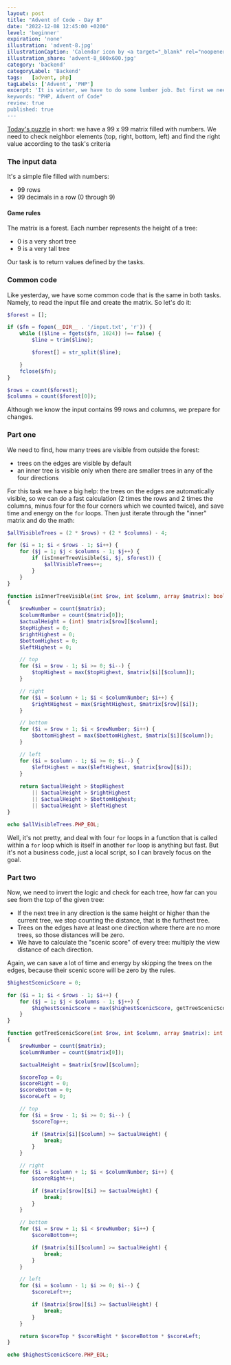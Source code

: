 ```yaml
---
layout: post
title: "Advent of Code - Day 8"
date: "2022-12-08 12:45:00 +0200"
level: 'beginner'
expiration: 'none'
illustration: 'advent-8.jpg'
illustrationCaption: 'Calendar icon by <a target="_blank" rel="noopener" href="https://pixabay.com/users/pinwhalestock-13691058/?utm_source=link-attribution&amp;utm_medium=referral&amp;utm_campaign=image&amp;utm_content=4623521">Kevin Sanderson</a> from <a target="_blank" rel="noopener" href="https://pixabay.com//?utm_source=link-attribution&amp;utm_medium=referral&amp;utm_campaign=image&amp;utm_content=4623521">Pixabay</a>'
illustration_share: 'advent-8_600x600.jpg'
category: 'backend'
categoryLabel: 'Backend'
tags:   [advent, php]
tagLabels: ['Advent', 'PHP']
excerpt: 'It is winter, we have to do some lumber job. But first we need to find the right trees." 
keywords: "PHP, Advent of Code"
review: true
published: true
---
```


<a href="https://adventofcode.com/2022/day/8" rel="noopener" target="_blank">Today's puzzle</a> in short: we have a 
99&nbsp;x&nbsp;99 matrix filled with numbers. We need to check neighbor elements (top, right, bottom, left) and find the
right value according to the task's criteria

### The input data

It's a simple file filled with numbers:

* 99 rows
* 99 decimals in a row (0 through 9)

#### Game rules

The matrix is a forest. Each number represents the height of a tree:

* 0 is a very short tree
* 9 is a very tall tree

Our task is to return values defined by the tasks.

### Common code

Like yesterday, we have some common code that is the same in both tasks. Namely, to read the input file and create the
matrix. So let's do it:

```php
$forest = [];

if ($fn = fopen(__DIR__ . '/input.txt', 'r')) {
    while (($line = fgets($fn, 1024)) !== false) {
        $line = trim($line);

        $forest[] = str_split($line);

    }
    fclose($fn);
}

$rows = count($forest);
$columns = count($forest[0]);
```

Although we know the input contains 99 rows and columns, we prepare for changes. 

### Part one

We need to find, how many trees are visible from outside the forest:

* trees on the edges are visible by default
* an inner tree is visible only when there are smaller trees in any of the four directions 

For this task we have a big help: the trees on the edges are automatically visible, so we can do a fast calculation
(2 times the rows and 2 times the columns, minus four for the four corners which we counted twice), and save time and energy 
on the `for` loops. Then just iterate through the "inner" matrix and do the math:

```php
$allVisibleTrees = (2 * $rows) + (2 * $columns) - 4;

for ($i = 1; $i < $rows - 1; $i++) {
    for ($j = 1; $j < $columns - 1; $j++) {
        if (isInnerTreeVisible($i, $j, $forest)) {
            $allVisibleTrees++;
        }
    }
}

function isInnerTreeVisible(int $row, int $column, array $matrix): bool
{
    $rowNumber = count($matrix);
    $columnNumber = count($matrix[0]);
    $actualHeight = (int) $matrix[$row][$column];
    $topHighest = 0;
    $rightHighest = 0;
    $bottomHighest = 0;
    $leftHighest = 0;

    // top
    for ($i = $row - 1; $i >= 0; $i--) {
        $topHighest = max($topHighest, $matrix[$i][$column]);
    }

    // right
    for ($i = $column + 1; $i < $columnNumber; $i++) {
        $rightHighest = max($rightHighest, $matrix[$row][$i]);
    }

    // bottom
    for ($i = $row + 1; $i < $rowNumber; $i++) {
        $bottomHighest = max($bottomHighest, $matrix[$i][$column]);
    }

    // left
    for ($i = $column - 1; $i >= 0; $i--) {
        $leftHighest = max($leftHighest, $matrix[$row][$i]);
    }
    
    return $actualHeight > $topHighest
        || $actualHeight > $rightHighest
        || $actualHeight > $bottomHighest;
        || $actualHeight > $leftHighest
}

echo $allVisibleTrees.PHP_EOL;
```

Well, it's not pretty, and deal with four `for` loops in a function that is called within a `for` loop which is itself in
another `for` loop is anything but fast. But it's not a business code, just a local script, so I can bravely focus on the
goal.

### Part two

Now, we need to invert the logic and check for each tree, how far can you see from the top of the given tree:
* If the next tree in any direction is the same height or higher than the current tree, we stop counting the distance, that is the furthest
tree. 
* Trees on the edges have at least one direction where there are no more trees, so those distances will be zero.
* We have to calculate the "scenic score" of every tree: multiply the view distance of each direction.

Again, we can save a lot of time and energy by skipping the trees on the edges, because their scenic score will be zero
by the rules.

```php
$highestScenicScore = 0;

for ($i = 1; $i < $rows - 1; $i++) {
    for ($j = 1; $j < $columns - 1; $j++) {
        $highestScenicScore = max($highestScenicScore, getTreeScenicScore($i, $j, $forest));
    }
}

function getTreeScenicScore(int $row, int $column, array $matrix): int
{
    $rowNumber = count($matrix);
    $columnNumber = count($matrix[0]);

    $actualHeight = $matrix[$row][$column];

    $scoreTop = 0;
    $scoreRight = 0;
    $scoreBottom = 0;
    $scoreLeft = 0;

    // top
    for ($i = $row - 1; $i >= 0; $i--) {
        $scoreTop++;

        if ($matrix[$i][$column] >= $actualHeight) {
            break;
        }
    }

    // right
    for ($i = $column + 1; $i < $columnNumber; $i++) {
        $scoreRight++;

        if ($matrix[$row][$i] >= $actualHeight) {
            break;
        }
    }

    // bottom
    for ($i = $row + 1; $i < $rowNumber; $i++) {
        $scoreBottom++;

        if ($matrix[$i][$column] >= $actualHeight) {
            break;
        }
    }

    // left
    for ($i = $column - 1; $i >= 0; $i--) {
        $scoreLeft++;

        if ($matrix[$row][$i] >= $actualHeight) {
            break;
        }
    }

    return $scoreTop * $scoreRight * $scoreBottom * $scoreLeft;
}

echo $highestScenicScore.PHP_EOL;
```